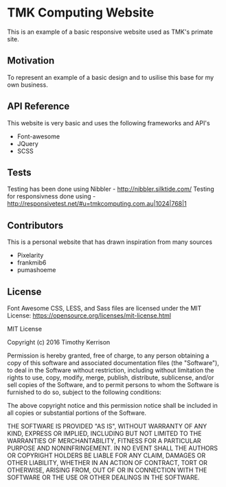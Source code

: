 # TMK Computing Website

This is an example of a basic responsive website used as TMK's primate site.

## Motivation

To represent an example of a basic design and to usilise this base for my own business.

## API Reference

This website is very basic and uses the following frameworks and API's

- Font-awesome
- JQuery
- SCSS

## Tests

Testing has been done using Nibbler - http://nibbler.silktide.com/
Testing for responsivness done using - http://responsivetest.net/#u=tmkcomputing.com.au|1024|768|1

## Contributors

This is a personal website that has drawn inspiration from many sources

- Pixelarity
- frankmib6
- pumashoeme

## License

Font Awesome CSS, LESS, and Sass files are licensed under the MIT License:
https://opensource.org/licenses/mit-license.html

MIT License

Copyright (c) 2016 Timothy Kerrison

Permission is hereby granted, free of charge, to any person obtaining a copy
of this software and associated documentation files (the "Software"), to deal
in the Software without restriction, including without limitation the rights
to use, copy, modify, merge, publish, distribute, sublicense, and/or sell
copies of the Software, and to permit persons to whom the Software is
furnished to do so, subject to the following conditions:

The above copyright notice and this permission notice shall be included in all
copies or substantial portions of the Software.

THE SOFTWARE IS PROVIDED "AS IS", WITHOUT WARRANTY OF ANY KIND, EXPRESS OR
IMPLIED, INCLUDING BUT NOT LIMITED TO THE WARRANTIES OF MERCHANTABILITY,
FITNESS FOR A PARTICULAR PURPOSE AND NONINFRINGEMENT. IN NO EVENT SHALL THE
AUTHORS OR COPYRIGHT HOLDERS BE LIABLE FOR ANY CLAIM, DAMAGES OR OTHER
LIABILITY, WHETHER IN AN ACTION OF CONTRACT, TORT OR OTHERWISE, ARISING FROM,
OUT OF OR IN CONNECTION WITH THE SOFTWARE OR THE USE OR OTHER DEALINGS IN THE
SOFTWARE.
